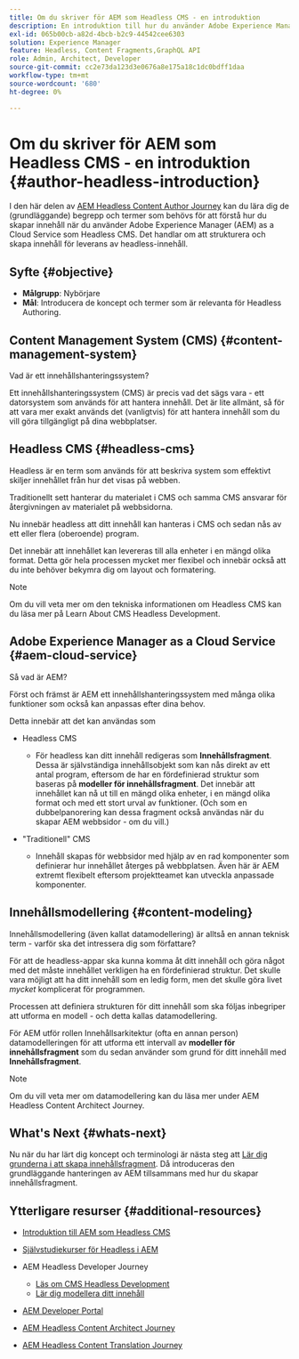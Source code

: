 ```yaml
---
title: Om du skriver för AEM som Headless CMS - en introduktion
description: En introduktion till hur du använder Adobe Experience Manager as a Cloud Service som Headless CMS för att skapa projektinnehåll.
exl-id: 065b00cb-a82d-4bcb-b2c9-44542cee6303
solution: Experience Manager
feature: Headless, Content Fragments,GraphQL API
role: Admin, Architect, Developer
source-git-commit: cc2e73da123d3e0676a8e175a18c1dc0bdff1daa
workflow-type: tm+mt
source-wordcount: '680'
ht-degree: 0%

---
```


# Om du skriver för AEM som Headless CMS - en introduktion {#author-headless-introduction}

I den här delen av [AEM Headless Content Author Journey](overview.md) kan du lära dig de (grundläggande) begrepp och termer som behövs för att förstå hur du skapar innehåll när du använder Adobe Experience Manager (AEM) as a Cloud Service som Headless CMS. Det handlar om att strukturera och skapa innehåll för leverans av headless-innehåll.

## Syfte {#objective}

* **Målgrupp**: Nybörjare
* **Mål**: Introducera de koncept och termer som är relevanta för Headless Authoring.

## Content Management System (CMS) {#content-management-system}

Vad är ett innehållshanteringssystem?

Ett innehållshanteringssystem (CMS) är precis vad det sägs vara - ett datorsystem som används för att hantera innehåll. Det är lite allmänt, så för att vara mer exakt används det (vanligtvis) för att hantera innehåll som du vill göra tillgängligt på dina webbplatser.

## Headless CMS {#headless-cms}

Headless är en term som används för att beskriva system som effektivt skiljer innehållet från hur det visas på webben.

Traditionellt sett hanterar du materialet i CMS och samma CMS ansvarar för återgivningen av materialet på webbsidorna.

Nu innebär headless att ditt innehåll kan hanteras i CMS och sedan nås av ett eller flera (oberoende) program.

Det innebär att innehållet kan levereras till alla enheter i en mängd olika format. Detta gör hela processen mycket mer flexibel och innebär också att du inte behöver bekymra dig om layout och formatering.

>[!NOTE]
>
>Om du vill veta mer om den tekniska informationen om Headless CMS kan du läsa mer på Learn About CMS Headless Development.

## Adobe Experience Manager as a Cloud Service {#aem-cloud-service}

Så vad är AEM?

Först och främst är AEM ett innehållshanteringssystem med många olika funktioner som också kan anpassas efter dina behov.

Detta innebär att det kan användas som

* Headless CMS
   * För headless kan ditt innehåll redigeras som **Innehållsfragment**.
Dessa är självständiga innehållsobjekt som kan nås direkt av ett antal program, eftersom de har en fördefinierad struktur som baseras på **modeller för innehållsfragment**.
Det innebär att innehållet kan nå ut till en mängd olika enheter, i en mängd olika format och med ett stort urval av funktioner.
(Och som en dubbelpanorering kan dessa fragment också användas när du skapar AEM webbsidor - om du vill.)

* &quot;Traditionell&quot; CMS
   * Innehåll skapas för webbsidor med hjälp av en rad komponenter som definierar hur innehållet återges på webbplatsen. Även här är AEM extremt flexibelt eftersom projektteamet kan utveckla anpassade komponenter.

## Innehållsmodellering {#content-modeling}

Innehållsmodellering (även kallat datamodellering) är alltså en annan teknisk term - varför ska det intressera dig som författare?

För att de headless-appar ska kunna komma åt ditt innehåll och göra något med det måste innehållet verkligen ha en fördefinierad struktur. Det skulle vara möjligt att ha ditt innehåll som en ledig form, men det skulle göra livet *mycket* komplicerat för programmen.

Processen att definiera strukturen för ditt innehåll som ska följas inbegriper att utforma en modell - och detta kallas datamodellering.

För AEM utför rollen Innehållsarkitektur (ofta en annan person) datamodelleringen för att utforma ett intervall av **modeller för innehållsfragment** som du sedan använder som grund för ditt innehåll med **Innehållsfragment**.

>[!NOTE]
>
>Om du vill veta mer om datamodellering kan du läsa mer under AEM Headless Content Architect Journey.

## What&#39;s Next {#whats-next}

Nu när du har lärt dig koncept och terminologi är nästa steg att [Lär dig grunderna i att skapa innehållsfragment](basics.md). Då introduceras den grundläggande hanteringen av AEM tillsammans med hur du skapar innehållsfragment.

## Ytterligare resurser {#additional-resources}

* [Introduktion till AEM som Headless CMS](/help/headless/introduction.md)

* [Självstudiekurser för Headless i AEM](https://experienceleague.adobe.com/docs/experience-manager-learn/getting-started-with-aem-headless/overview.html?lang=sv-SE)

* AEM Headless Developer Journey
   * [Läs om CMS Headless Development](/help/journey-headless/developer/learn-about.md)
   * [Lär dig modellera ditt innehåll](/help/journey-headless/developer/model-your-content.md)

* [AEM Developer Portal](https://experienceleague.adobe.com/landing/experience-manager/headless/developer.html?lang=sv-SE)

* [AEM Headless Content Architect Journey](/help/journey-headless/architect/overview.md)

* [AEM Headless Content Translation Journey](/help/journey-headless/translation/overview.md)
